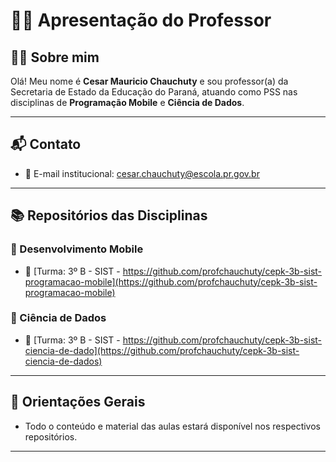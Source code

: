 # 👨‍🏫 Apresentação do Professor

## 🧑‍🏫 Sobre mim

Olá! Meu nome é **Cesar Mauricio Chauchuty** e sou professor(a) da Secretaria de Estado da Educação do Paraná, atuando como PSS nas disciplinas de **Programação Mobile** e **Ciência de Dados**.

---

## 📬 Contato

- 📧 E-mail institucional: [cesar.chauchuty@escola.pr.gov.br](cesar.chauchuty@escola.pr.gov.br)
  
---

## 📚 Repositórios das Disciplinas

### 🔷 Desenvolvimento Mobile
- 🔗 [Turma: 3º B - SIST - https://github.com/profchauchuty/cepk-3b-sist-programacao-mobile](https://github.com/profchauchuty/cepk-3b-sist-programacao-mobile)

### 🔶 Ciência de Dados
- 🔗 [Turma: 3º B - SIST - https://github.com/profchauchuty/cepk-3b-sist-ciencia-de-dado](https://github.com/profchauchuty/cepk-3b-sist-ciencia-de-dados)

---

## 📌 Orientações Gerais
- Todo o conteúdo e material das aulas estará disponível nos respectivos repositórios.
  
---
